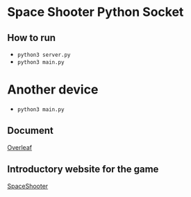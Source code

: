 # Space Shooter Python Socket

## How to run

- ```python3 server.py```
- ```python3 main.py```

# Another device

- ```python3 main.py```

## Document 

[Overleaf](https://www.overleaf.com/read/sxfwzsyncnhp#3b4740)

## Introductory website for the game

[SpaceShooter](https://trankhoinguyen03.github.io/SpaceShooter/)